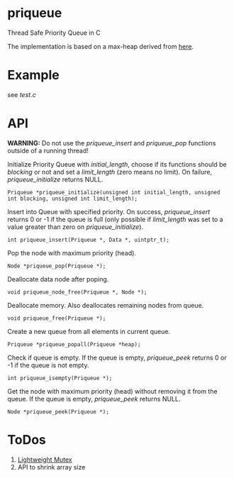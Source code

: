 # priqueue

Thread Safe Priority Queue in C

The implementation is based on a max-heap derived from [here](http://www.eecs.wsu.edu/~ananth/CptS223/Lectures/heaps.pdf).

# Example

see *test.c*

# API

**WARNING:** Do not use the *priqueue_insert* and *priqueue_pop* functions outside of a running thread!

Initialize Priority Queue with *initial_length*, choose if its functions should be *blocking* or not and set a *limit_length* (zero means no limit). On failure, *priqueue_initialize* returns NULL.

    Priqueue *priqueue_initialize(unsigned int initial_length, unsigned int blocking, unsigned int limit_length);

Insert into Queue with specified priority. On success, *priqueue_insert* returns 0 or -1 if the queue is full (only possible if *limit_length* was set to a value greater than zero on *priqueue_initialize*).

    int priqueue_insert(Priqueue *, Data *, uintptr_t);

Pop the node with maximum priority (head). 

    Node *priqueue_pop(Priqueue *);

Deallocate data node after poping.

    void priqueue_node_free(Priqueue *, Node *);

Deallocate memory. Also deallocates remaining nodes from queue.

    void priqueue_free(Priqueue *);

Create a new queue from all elements in current queue.

    Priqueue *priqueue_popall(Priqueue *heap);

Check if queue is empty. If the queue is empty, *priqueue_peek* returns 0 or -1 if the queue is not empty.

    int priqueue_isempty(Priqueue *);

Get the node with maximum priority (head) without removing it from the queue. If the queue is empty, *priqueue_peek* returns NULL.

    Node *priqueue_peek(Priqueue *);

# ToDos

1. [Lightweight Mutex](http://preshing.com/20120226/roll-your-own-lightweight-mutex/)
2. API to shrink array size

